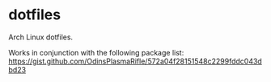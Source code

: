 # dotfiles

Arch Linux dotfiles.

Works in conjunction with the following package list: https://gist.github.com/OdinsPlasmaRifle/572a04f28151548c2299fddc043dbd23
